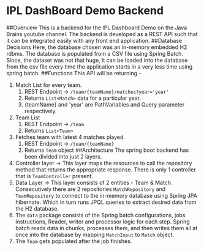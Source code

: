 # IPL DashBoard Demo Backend
##Overview
This is a backend for the IPL Dashboard Demo on the Java Brains youtube channel.
The backend is developed as a REST API such that it can be integrated easily with 
any front end application. 
##Database Decisions
Here, the database chosen was an in-memory embedded H2 rdbms. The database is 
populated from a CSV file using Spring Batch. Since, the dataset was not that
huge, it can be loaded into the database from the csv file every time the application
starts in a very less time using spring batch.
##Functions
This API will be returning -
1. Match List for every team. 
   1. REST Endpoint &#8594; `/team/{teamName}/matches?year='year'`
   2. Returns `List<Match>` data for a particular year.
   3. {teamName} and 'year' are PathVariables and Query parameter respectively.
2. Team List
   1. REST Endpoint &#8594; `/team`
   2. Returns `List<Team>`
3. Fetches team with latest 4 matches played.
   1. REST Endpoint &#8594; `/team/{teamName}`
   2. Returns `Team` object
##Architecture
The spring boot backend has been divided into just 2 layers.
1. Controller layer &#8594; This layer maps the resources to call the
repository method that returns the appropriate response. There is only 1 controller that is
`TeamController` present.
2. Data Layer &#8594; This layer consists of 2 entities - Team & Match. 
Consecutively there are 2 repositories `MatchRepository` and `TeamRepository` to 
connect to the in-memory database using Spring JPA hibernate. Which in
turn runs JPQL queries to extract desired data from the H2 database.
3. The `data` package consists of the Spring batch configurations, jobs instructions,
Reader, writer and processor logic for each step. Spring batch reads data in chunks, processes them, and 
then writes them all at once into the database by mapping `MatchInput` to `Match` object. 
4. The `Team` gets populated after the job finishes.